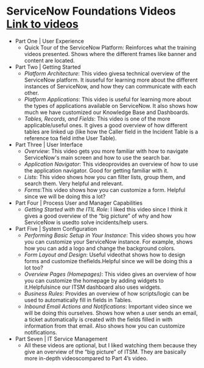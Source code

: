 # ServiceNow Foundations Videos [Link to videos](https://community.servicenow.com/community?id=community_article&sys_id=a2dc2a65dbd0dbc01dcaf3231f96197e)
* Part One | User Experience
	* Quick Tour of the ServiceNow Platform: Reinforces what the training videos presented. Shows where the different frames like banner and content are located.
* Part Two | Getting Started
	* *Platform Architecture*: This video givesa technical overview of the ServiceNow platform. It isuseful for learning more about the different instances of ServiceNow, and how they can communicate with each other.
	* *Platform Applications*: This video is useful for learning more about the types of applications available on ServiceNow. It also shows how much we have customized our Knowledge Base and Dashboards.
	* *Tables, Records, and Fields*: This video is one of the more applicable/useful ones. It gives a good overview of how different tables are linked up (like how the Caller field in the Incident Table is a reference toa field inthe User Table).
* Part Three | User Interface
	* *Overview*: This video gets you more familiar with how to navigate ServiceNow's main screen and how to use the search bar.
	* *Application Navigator*: This videoprovides an overview of how to use the application navigator. Good for getting familiar with it.
	* *Lists*: This video shows how you can filter lists, group them, and search them. Very helpful and relevant.
	* *Forms*:This video shows how you can customize a form. Helpful since we will be doing this a lot?
* Part Four | Process User and Manager Capabilities
	* *Getting Started with the ITIL Role*: I liked this video since I think it gives a good overview of the “big picture” of why and how ServiceNow is usedto solve incidents/help users.
* Part Five | System Configuration
	* *Performing Basic Setup in Your Instance*: This video shows you how you can customize your ServiceNow instance. For example, shows how you can add a logo and change the background colors.
	* *Form Layout and Design*: Useful videothat shows how to design forms and customize thefields.Helpful since we will be doing this a lot too?
	* *Overview Pages (Homepages)*: This video gives an overview of how you can customize the homepage by adding widgets to it.Helpfulsince our ITSM dashboard also uses widgets. 
	* *Business Rules*: Provides an overview of how scripts/logic can be used to automatically fill in fields in Tables. 
	* *Inbound Email Actions and Notifications*: Important video since we will be doing this ourselves. Shows how when a user sends an email, a ticket automatically is created with the fields filled in with information from that email. Also shows how you can customize notifications.
* Part Seven | IT Service Management
	* All these videos are optional, but I liked watching them because they give an overview of the “big picture” of ITSM. They are basically more in-depth videoscompared to Part 4’s video.